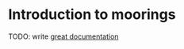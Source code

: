 # Introduction to moorings

TODO: write [great documentation](http://jacobian.org/writing/what-to-write/)
